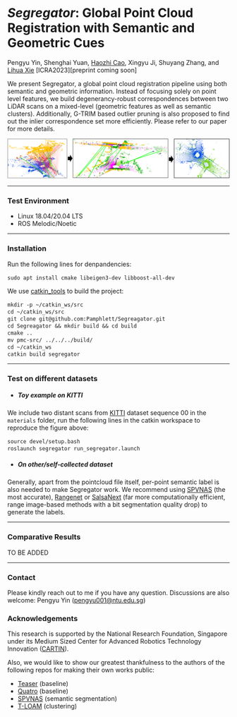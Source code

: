 # ***Segregator***: Global Point Cloud Registration with Semantic and Geometric Cues

Pengyu Yin, Shenghai Yuan, [Haozhi Cao](https://www.researchgate.net/profile/Haozhi-Cao), Xingyu Ji, Shuyang Zhang, and [Lihua Xie](https://dr.ntu.edu.sg/cris/rp/rp00784)
[ICRA2023][preprint coming soon]

We present Segregator, a global point cloud registration pipeline using both semantic and geometric information. Instead of focusing solely on point level features, we build degenerancy-robust correspondences between two LiDAR scans on a mixed-level (geometric features as well as semantic clusters). Additionally, G-TRIM based outlier pruning is also proposed to find out the inlier correspondence set more efficiently. Please refer to our paper for more details.

![](assets/segregator_intro.png)

----

### Test Environment
* Linux 18.04/20.04 LTS
* ROS Melodic/Noetic

----

### Installation
Run the following lines for denpandencies:
```
sudo apt install cmake libeigen3-dev libboost-all-dev
```
We use [catkin_tools](https://catkin-tools.readthedocs.io/en/latest/) to build the project:
```
mkdir -p ~/catkin_ws/src
cd ~/catkin_ws/src
git clone git@github.com:Pamphlett/Segreagator.git
cd Segreagator && mkdir build && cd build
cmake ..
mv pmc-src/ ../../../build/
cd ~/catkin_ws
catkin build segregator 
```

----

### Test on different datasets
* ##### Toy example on KITTI
We include two distant scans from [KITTI](https://www.cvlibs.net/datasets/kitti/) dataset sequence 00 in the ```materials``` folder, run the following lines in the catkin workspace to reproduce the figure above:
```
source devel/setup.bash
roslaunch segregator run_segregator.launch
```
* ##### On other/self-collected dataset
Generally, apart from the pointcloud file itself, per-point semantic label is also needed to make Segregator work. We recommend using [SPVNAS](https://github.com/mit-han-lab/spvnas/blob/master/README.md#news) (the most accurate), [Rangenet](https://github.com/PRBonn/rangenet_lib) or [SalsaNext](https://github.com/TiagoCortinhal/SalsaNext) (far more computationally efficient, range image-based methods with a bit segmentation quality drop) to generate the labels.

----

### Comparative Results
TO BE ADDED

----

### Contact
Please kindly reach out to me if you have any question. Discussions are also welcome:
Pengyu Yin ([pengyu001@ntu.edu.sg]())

### Acknowledgements
This research is supported by the National Research Foundation, Singapore under its Medium Sized Center for Advanced Robotics Technology Innovation ([CARTIN](https://www.ntu.edu.sg/cartin)).

Also, we would like to show our greatest thankfulness to the authors of the following repos for making their own works public:
* [Teaser](https://github.com/MIT-SPARK/TEASER-plusplus) (baseline)
* [Quatro](https://github.com/url-kaist/Quatro) (baseline)
* [SPVNAS](https://github.com/mit-han-lab/spvnas) (semantic segmentation)
* [T-LOAM](https://github.com/zpw6106/tloam) (clustering) 
